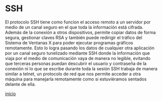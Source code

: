# SSH
El protocolo SSH tiene como funcion el acceso remoto a un servidor por medio de un canal seguro en el que toda la información está cifrada. Además de la conexión a otros dispositivos, permite copiar datos de forma segura, gestionar claves RSA y también puede redirigir el tráfico del Sistema de Ventanas X para poder ejecutar programas gráficos remotamente.
Esto lo logra pasando los datos de cualquier otra aplicación por un canal seguro tunelizado mediante SSH donde la información que viaja por el medio de comunicación vaya de manera no legible, evitando que terceras personas puedan descubrir el usuario y contraseña de la conexión ni lo que se escribe durante toda la sesión
SSH trabaja de manera similar a telnet, un protocolo de red que nos permite acceder a otra máquina para manejarla remotamente como si estuviéramos sentados delante de ella.

[inicio](../README.md)
